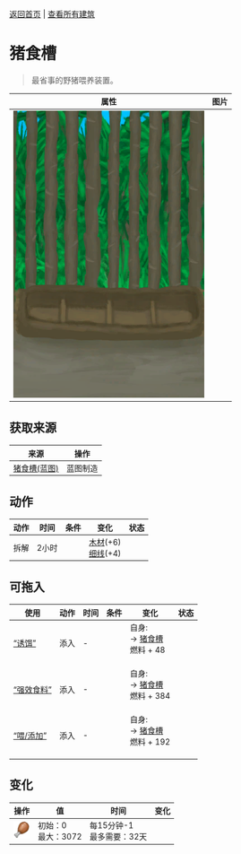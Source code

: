 [返回首页](index.md)   |  [查看所有建筑](building.md)
# 猪食槽  
> 最省事的野猪喂养装置。  
  
  属性  |   图片   
 ----  |  ----:   
   |  ![](Sprite/BoarFeederEmpty.png)   
  
## 获取来源  
来源  |  操作  
----  |  ----  
[猪食槽(蓝图)](Bp_BoarFeeder.md)  |  蓝图制造  
## 动作  
动作  |  时间  |  条件  |  变化  |  状态  
----  |  ----  |  ----  |  ----  |  ----  
拆解  |  2小时  |    |  [木材](Wood.md)(+6)<br>[细线](CordFiber.md)(+4)  |    
## 可拖入  
使用  |  动作  |  时间  |  条件  |  变化  |  状态  
----  |  ----  |  ----  |  ----  |  ----  |  ----  
[“诱饵”](tag_Bait.md)  |  添入  |  -  |    |  自身:<br>→ [猪食槽](BoarFeeder.md)<br>燃料 + 48<br><br>  |    
[“强效食料”](tag_FeedRich.md)  |  添入  |  -  |    |  自身:<br>→ [猪食槽](BoarFeeder.md)<br>燃料 + 384<br><br>  |    
[“喂/添加”](tag_Feed.md)  |  添入  |  -  |    |  自身:<br>→ [猪食槽](BoarFeeder.md)<br>燃料 + 192<br><br>  |    
## 变化  
操作  |  值  |  时间  |  变化  
----  |  ----  |  ----  |  ----  
<img decoding="async" src="Sprite/Hunger.png" style="width:30px;">  |  初始：0<br>最大：3072  |  每15分钟-1<br>最多需要：32天  |    
